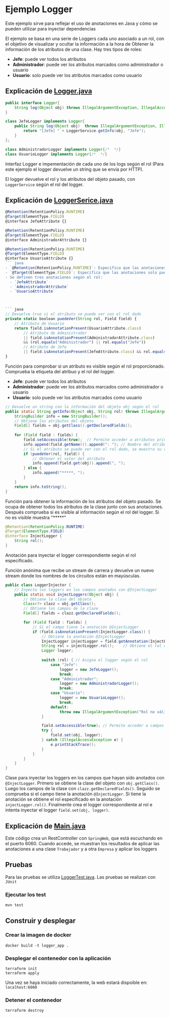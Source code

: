 # Ejemplo Logger
Este ejemplo sirve para reflejar el uso de anotaciones en Java y cómo se pueden utilizar para inyectar dependencias

El ejemplo se basa en una serie de Loggers cada uno asociado a un rol, con el objetivo de visualizar y ocultar la información a la hora de Obtener la información de los atributos de una clase.
Hay tres tipos de roles:
- **Jefe**: puede ver todos los atributos
- **Administrador**: puede ver los atributos marcados como administrador o usuario
- **Usuario**: solo puede ver los atributos marcados como usuario


## Explicación de [Logger.java](./logger/src/main/java/uca/example/Logger.java)
``` java
public interface Logger{
    String log(Object obj) throws IllegalArgumentException, IllegalAccessException;
}

class JefeLogger implements Logger{
    public String log(Object obj)  throws IllegalArgumentException, IllegalAccessException {
        return "[Jefe] " + LoggerService.getInfo(obj, "Jefe");
    }
};

class AdministradorLogger implements Logger{/*  */}
class UsuarioLogger implements Logger{/*  */}
```
Interfaz Logger e impementación de cada uno de los logs según el rol (Para este ejemplo el logger devuelve un string que se envía por HTTP).

El logger devuelve el rol y los atributos del objeto pasado, con `LoggerService` según el rol del logger.

## Explicación de [LoggerSerice.java](./logger/src/main/java/uca/example/LoggerService.java)

``` typescript
@Retention(RetentionPolicy.RUNTIME)
@Target(ElementType.FIELD)
@interface JefeAttribute {}

@Retention(RetentionPolicy.RUNTIME)
@Target(ElementType.FIELD)
@interface AdministradorAttribute {}

@Retention(RetentionPolicy.RUNTIME)
@Target(ElementType.FIELD)
@interface UsuarioAttribute {}
``` java
- `@Retention(RetentionPolicy.RUNTIME)`: Especifica que las anotaciones estarán disponibles en tiempo de ejecución.
- `@Target(ElementType.FIELD)`: Especifica que las anotaciones solo pueden aplicarse a campos.
- Se definen tres anotaciones según el rol: 
  - `JefeAttribute`
  - `AdministradorAttribute`
  - `UsuarioAttribute`



``` java
// Devuelve true si el atributo se puede ver con el rol dado
private static boolean puedeVer(String rol, Field field) {
    // Atributo de Usuario
    return field.isAnnotationPresent(UsuarioAttribute.class)
        // Atributo de Administrador
        || field.isAnnotationPresent(AdministradorAttribute.class) 
        && (rol.equals("Administrador") || rol.equals("Jefe"))
        // Atributo de Jefe
        || field.isAnnotationPresent(JefeAttribute.class) && rol.equals("Jefe");
}
```
Función para comprobar si un atributo es visible según el rol proporcionado. Comprueba la etiqueta del atribuo y el rol del logger.

- **Jefe**: puede ver todos los atributos
- **Administrador**: puede ver los atributos marcados como administrador o usuario
- **Usuario**: solo puede ver los atributos marcados como usuario


``` java 
// Devuelve un string con la información del objeto obj según el rol
public static String getInfo(Object obj, String rol) throws IllegalArgumentException, IllegalAccessException {
    StringBuilder info = new StringBuilder();
    // Obtiene los atributos del objeto
    Field[] fields = obj.getClass().getDeclaredFields();
    
    for (Field field : fields) {
        field.setAccessible(true);  // Permite acceder a atributos privados
        info.append(field.getName()).append(": "); // Nombre del atributo
        // Si el atributo se puede ver con el rol dado, se muestra su valor
        if (puedeVer(rol, field)) {
            // Obtener el valor del atributo
            info.append(field.get(obj)).append(", ");
        } else {
            info.append("*****, ");
        }
    }
    return info.toString();
}
```
Función para obtener la información de los atributos del objeto pasado.
Se ocupa de obtener todos los atributos de la clase junto con sus anotaciones. Después comprueba si es visible al información según el rol del logger. Si no es visible muestra "*****"

```java
@Retention(RetentionPolicy.RUNTIME)
@Target(ElementType.FIELD)
@interface InjectLogger {
    String rol();
}
```
Anotación para inyectar el logger correspondiente según el rol especificado.

Función anónima que recibe un stream de carrera y devuelve un nuevo stream donde los nombres de los circuitos están en mayúsculas.

``` java
public class LoggerInjector {
    // Inyecta los loggers en los campos anotados con @InjectLogger
    public static void injectLoggers(Object obj) {
        // Obtiene la clase del objeto
        Class<?> clazz = obj.getClass();
        // Obtiene los campos de la clase
        Field[] fields = clazz.getDeclaredFields();

        for (Field field : fields) {
            // Si el campo tiene la anotación @InjectLogger
            if (field.isAnnotationPresent(InjectLogger.class)) {
                // Obtiene la anotación @InjectLogger
                InjectLogger injectLogger = field.getAnnotation(InjectLogger.class);
                String rol = injectLogger.rol();    // Obtiene el rol del logger
                Logger logger;
                
                switch (rol) { // Asigna el logger según el rol
                    case "Jefe":
                        logger = new JefeLogger();
                        break;
                    case "Administrador":
                        logger = new AdministradorLogger();
                        break;
                    case "Usuario":
                        logger = new UsuarioLogger();
                        break;
                    default:
                        throw new IllegalArgumentException("Rol no válido");
                }

                field.setAccessible(true); // Permite acceder a campos privados
                try {
                    field.set(obj, logger);
                } catch (IllegalAccessException e) {
                    e.printStackTrace();
                }
            }
        }
    }
}
```
Clase para inyectar los loggers en los campos que hayan sido anotados con `@InjectLogger`.
Primero se obtiene la clase del objeto con `obj.getClass()`.
Luego los campos de la clase con `clazz.getDeclaredFields()`.
Seguido se comprueba si el campo tiene la anotación `@InjectLogger`.
Si tiene la anotación se obtiene el rol especificado en la anotación `injectLogger.rol()`.
Finalmente crea el logger correspondiente al rol e intenta inyectar el logger `field.set(obj, logger)`.


## Explicación de [Main.java](./logger/src/main/java/uca/example/Main.java)
Este código crea un RestController con `SpringWeb`, que está escuchando en el puerto 6060. Cuando accede, se muestran los resultados de aplicar las anotaciones a una clase `Trabajador` y a otra `Empresa` y aplicar los loggers


## Pruebas
Para las pruebas se utiliza [LoggerTest.java](./logger/src/test/java/uca/example/LoggerTest.java).
Las pruebas se realizan con `JUnit`

### Ejecutar los test
```
mvn test
```

## Construir y desplegar
### Crear la imagen de docker
```
docker build -t logger_app . 
```
### Desplegar el contenedor con la aplicación
```
terraform init
terraform apply
```
Una vez se haya iniciado correctamente, la web estará dispoible en:
`localhost:6060`

### Detener el contenedor
```
terraform destroy
```
